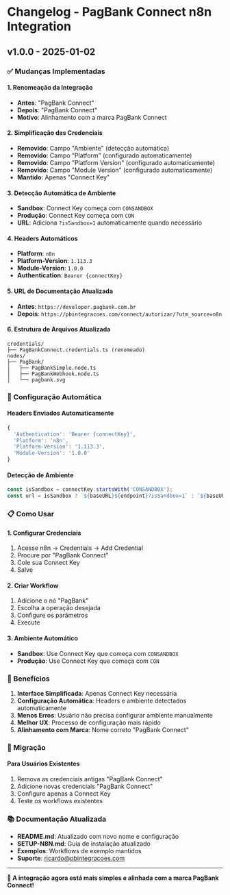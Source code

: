 # Changelog - PagBank Connect n8n Integration

## v1.0.0 - 2025-01-02

### ✅ Mudanças Implementadas

#### 1. **Renomeação da Integração**
- **Antes**: "PagBank Connect"
- **Depois**: "PagBank Connect"
- **Motivo**: Alinhamento com a marca PagBank Connect

#### 2. **Simplificação das Credenciais**
- **Removido**: Campo "Ambiente" (detecção automática)
- **Removido**: Campo "Platform" (configurado automaticamente)
- **Removido**: Campo "Platform Version" (configurado automaticamente)
- **Removido**: Campo "Module Version" (configurado automaticamente)
- **Mantido**: Apenas "Connect Key"

#### 3. **Detecção Automática de Ambiente**
- **Sandbox**: Connect Key começa com `CONSANDBOX`
- **Produção**: Connect Key começa com `CON`
- **URL**: Adiciona `?isSandbox=1` automaticamente quando necessário

#### 4. **Headers Automáticos**
- **Platform**: `n8n`
- **Platform-Version**: `1.113.3`
- **Module-Version**: `1.0.0`
- **Authentication**: `Bearer {connectKey}`

#### 5. **URL de Documentação Atualizada**
- **Antes**: `https://developer.pagbank.com.br`
- **Depois**: `https://pbintegracoes.com/connect/autorizar/?utm_source=n8n`

#### 6. **Estrutura de Arquivos Atualizada**
```
credentials/
├── PagBankConnect.credentials.ts (renomeado)
nodes/
├── PagBank/
│   ├── PagBankSimple.node.ts
│   ├── PagBankWebhook.node.ts
│   └── pagbank.svg
```

### 🔧 Configuração Automática

#### Headers Enviados Automaticamente
```javascript
{
  'Authentication': 'Bearer {connectKey}',
  'Platform': 'n8n',
  'Platform-Version': '1.113.3',
  'Module-Version': '1.0.0'
}
```

#### Detecção de Ambiente
```javascript
const isSandbox = connectKey.startsWith('CONSANDBOX');
const url = isSandbox ? `${baseURL}${endpoint}?isSandbox=1` : `${baseURL}${endpoint}`;
```

### 📋 Como Usar

#### 1. **Configurar Credenciais**
1. Acesse n8n → Credentials → Add Credential
2. Procure por "PagBank Connect"
3. Cole sua Connect Key
4. Salve

#### 2. **Criar Workflow**
1. Adicione o nó "PagBank"
2. Escolha a operação desejada
3. Configure os parâmetros
4. Execute

#### 3. **Ambiente Automático**
- **Sandbox**: Use Connect Key que começa com `CONSANDBOX`
- **Produção**: Use Connect Key que começa com `CON`

### 🎯 Benefícios

1. **Interface Simplificada**: Apenas Connect Key necessária
2. **Configuração Automática**: Headers e ambiente detectados automaticamente
3. **Menos Erros**: Usuário não precisa configurar ambiente manualmente
4. **Melhor UX**: Processo de configuração mais rápido
5. **Alinhamento com Marca**: Nome correto "PagBank Connect"

### 🔄 Migração

#### Para Usuários Existentes
1. Remova as credenciais antigas "PagBank Connect"
2. Adicione novas credenciais "PagBank Connect"
3. Configure apenas a Connect Key
4. Teste os workflows existentes

### 📚 Documentação Atualizada

- **README.md**: Atualizado com novo nome e configuração
- **SETUP-N8N.md**: Guia de instalação atualizado
- **Exemplos**: Workflows de exemplo mantidos
- **Suporte**: ricardo@pbintegracoes.com

---

**🎉 A integração agora está mais simples e alinhada com a marca PagBank Connect!**
